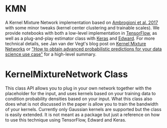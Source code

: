 # KMN

A Kernel Mixture Network implementation based on [Ambrogioni et al. 2017](https://arxiv.org/abs/1705.07111) with some minor tweaks 
(kernel center clustering and trainable scales). 
We provide notebooks with both a low-level implementation in [TensorFlow](https://www.tensorflow.org/), 
as well as a plug-and-play estimator class with [Keras](https://keras.io/) and [Edward](edwardlib.org).
For more technical details, see Jan van der Vegt's blog post on [Kernel Mixture Networks](https://janvdvegt.github.io/2017/06/07/Kernel-Mixture-Networks.html) 
or ["How to obtain advanced probabilistic predictions for your data science use case"](http://www.bigdatarepublic.nl/kernel-mixture-networks/) 
for a high-level summary.

# KernelMixtureNetwork Class

This class API allows you to plug in your own network together with the placeholder for the input, and uses kernels based on your training data to condition probability densities based on your input. What this class also does what is not discussed in the paper is allow you to train the bandwidth of your kernels. Currently only Gaussian kernels are supported but the class is easily extended. It is not meant as a package but just a reference on how to use this technique using TensorFlow, Edward and Keras.
